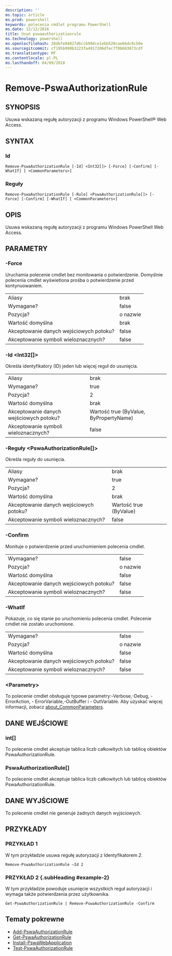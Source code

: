 ```yaml
---
description: ''
ms.topic: article
ms.prod: powershell
keywords: polecenia cmdlet programu PowerShell
ms.date: 12/12/2016
title: Usuń pswaauthorizationrule
ms.technology: powershell
ms.openlocfilehash: 28dbfe84827d6ccb99dce1ebb520cae66dc8c50e
ms.sourcegitcommit: cf195b090b3223fa4917206dfec7f0b603873cdf
ms.translationtype: MT
ms.contentlocale: pl-PL
ms.lasthandoff: 04/09/2018
---
```

# <a name="remove-pswaauthorizationrule"></a>Remove-PswaAuthorizationRule

## <a name="synopsis"></a>SYNOPSIS

Usuwa wskazaną regułę autoryzacji z programu Windows PowerShell® Web Access.

## <a name="syntax"></a>SYNTAX

### <a name="id"></a>Id
```
Remove-PswaAuthorizationRule [-Id] <Int32[]> [-Force] [-Confirm] [-WhatIf] [ <CommonParameters>]
```

### <a name="rule"></a>Reguły
```
Remove-PswaAuthorizationRule [-Rule] <PswaAuthorizationRule[]> [-Force] [-Confirm] [-WhatIf] [ <CommonParameters>]
```

## <a name="description"></a>OPIS

Usuwa wskazaną regułę autoryzacji z programu Windows PowerShell Web Access.

## <a name="parameters"></a>PARAMETRY

### <a name="-force"></a>-Force

Uruchamia polecenie cmdlet bez monitowania o potwierdzenie. Domyślnie polecenia cmdlet wyświetlona prośba o potwierdzenie przed kontynuowaniem.

|||
|-|-|
| Aliasy                              | brak                                 |
| Wymagane?                            | false                                |
| Pozycja?                            | o nazwie                                |
| Wartość domyślna                        | brak                                 |
| Akceptowanie danych wejściowych potoku?               | false                                |
| Akceptowanie symboli wieloznacznych?          | false                                |

### <a name="-id-ltint32gt"></a>-Id &lt;Int32\[\]&gt;

Określa identyfikatory (ID) jeden lub więcej reguł do usunięcia.

|||
|-|-|
| Aliasy                              | brak                                 |
| Wymagane?                            | true                                 |
| Pozycja?                            | 2                                    |
| Wartość domyślna                        | brak                                 |
| Akceptowanie danych wejściowych potoku?               | Wartość true (ByValue, ByPropertyName)       |
| Akceptowanie symboli wieloznacznych?          | false                                |

### <a name="-rule-ltpswaauthorizationrulegt"></a>-Reguły &lt;PswaAuthorizationRule\[\]&gt;

Określa reguły do usunięcia.

|||
|-|-|
| Aliasy                              | brak                                 |
| Wymagane?                            | true                                 |
| Pozycja?                            | 2                                    |
| Wartość domyślna                        | brak                                 |
| Akceptowanie danych wejściowych potoku?               | Wartość true (ByValue)                       |
| Akceptowanie symboli wieloznacznych?          | false                                |

### <a name="-confirm"></a>-Confirm

Monituje o potwierdzenie przed uruchomieniem polecenia cmdlet.

|||
|-|-|
| Wymagane?                            | false                                |
| Pozycja?                            | o nazwie                                |
| Wartość domyślna                        | false                                |
| Akceptowanie danych wejściowych potoku?               | false                                |
| Akceptowanie symboli wieloznacznych?          | false                                |

### <a name="-whatif"></a>-WhatIf

Pokazuje, co się stanie po uruchomieniu polecenia cmdlet. Polecenie cmdlet nie zostało uruchomione.

|||
|-|-|
| Wymagane?                            | false                                |
| Pozycja?                            | o nazwie                                |
| Wartość domyślna                        | false                                |
| Akceptowanie danych wejściowych potoku?               | false                                |
| Akceptowanie symboli wieloznacznych?          | false                                |

### <a name="ltcommonparametersgt"></a>&lt;Parametry&gt;

To polecenie cmdlet obsługuje typowe parametry:-Verbose,-Debug, - ErrorAction, - ErrorVariable,-OutBuffer i - OutVariable.
Aby uzyskać więcej informacji, zobacz [about_CommonParameters](http://go.microsoft.com/fwlink/p/?LinkID=113216).

## <a name="inputs"></a>DANE WEJŚCIOWE

### <a name="int"></a>int\[\]

To polecenie cmdlet akceptuje tablica liczb całkowitych lub tablicę obiektów PswaAuthorizationRule.

### <a name="pswaauthorizationrule"></a>PswaAuthorizationRule\[\]

To polecenie cmdlet akceptuje tablica liczb całkowitych lub tablicę obiektów PswaAuthorizationRule.

## <a name="outputs"></a>DANE WYJŚCIOWE

To polecenie cmdlet nie generuje żadnych danych wyjściowych.

## <a name="examples"></a>PRZYKŁADY

### <a name="example-1"></a>PRZYKŁAD 1

W tym przykładzie usuwa regułę autoryzacji z Identyfikatorem *2*.

```
Remove-PswaAuthorizationRule –Id 2
```

### <a name="example-2-example-2-subheading"></a>PRZYKŁAD 2 {.subHeading #example-2}

W tym przykładzie powoduje usunięcie wszystkich reguł autoryzacji i wymaga także potwierdzenia przez użytkownika.

```
Get-PswaAuthorizationRule | Remove-PswaAuthorizationRule -Confirm
```

## <a name="related-topics"></a>Tematy pokrewne

- [Add-PswaAuthorizationRule](add-pswaauthorizationrule.md)
- [Get-PswaAuthorizationRule](get-pswaauthorizationrule.md)
- [Install-PswaWebApplication](install-pswawebapplication.md)
- [Test-PswaAuthorizationRule](test-pswaauthorizationrule.md)